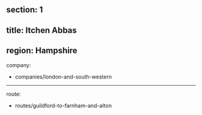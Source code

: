 section: 1
----
title: Itchen Abbas
----
region: Hampshire
----
company:
- companies/london-and-south-western
----
route:
- routes/guildford-to-farnham-and-alton
